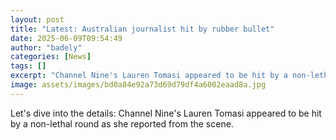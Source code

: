 ```yaml
---
layout: post
title: "Latest: Australian journalist hit by rubber bullet"
date: 2025-06-09T09:54:49
author: "badely"
categories: [News]
tags: []
excerpt: "Channel Nine's Lauren Tomasi appeared to be hit by a non-lethal round as she reported from the scene."
image: assets/images/bd0a84e92a73d69d79df4a6002eaad8a.jpg
---
```


Let's dive into the details: Channel Nine's Lauren Tomasi appeared to be hit by a non-lethal round as she reported from the scene.

